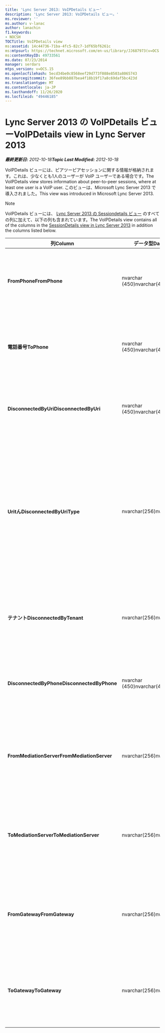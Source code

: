```yaml
---
title: 'Lync Server 2013: VoIPDetails ビュー'
description: 'Lync Server 2013: VoIPDetails ビュー。'
ms.reviewer: ''
ms.author: v-lanac
author: lanachin
f1.keywords:
- NOCSH
TOCTitle: VoIPDetails view
ms:assetid: 14c44736-71ba-4fc5-82c7-1df65bf6261c
ms:mtpsurl: https://technet.microsoft.com/en-us/library/JJ687973(v=OCS.15)
ms:contentKeyID: 49733561
ms.date: 07/23/2014
manager: serdars
mtps_version: v=OCS.15
ms.openlocfilehash: 5ecd34be0c8568eef29d773f088e8503a8065743
ms.sourcegitcommit: 36fee89bb887bea4f18b19f17a8c69daf5bc423d
ms.translationtype: MT
ms.contentlocale: ja-JP
ms.lasthandoff: 11/26/2020
ms.locfileid: "49446185"
---
```

# <a name="voipdetails-view-in-lync-server-2013"></a><span data-ttu-id="e9015-103">Lync Server 2013 の VoIPDetails ビュー</span><span class="sxs-lookup"><span data-stu-id="e9015-103">VoIPDetails view in Lync Server 2013</span></span>

<div data-xmlns="http://www.w3.org/1999/xhtml">

<div class="topic" data-xmlns="http://www.w3.org/1999/xhtml" data-msxsl="urn:schemas-microsoft-com:xslt" data-cs="https://msdn.microsoft.com/">

<div data-asp="https://msdn2.microsoft.com/asp">



</div>

<div id="mainSection">

<div id="mainBody"><span data-ttu-id="e9015-104">

<span> </span></span><span class="sxs-lookup"><span data-stu-id="e9015-104">

<span> </span></span></span>

<span data-ttu-id="e9015-105">_**最終更新日:** 2012-10-18_</span><span class="sxs-lookup"><span data-stu-id="e9015-105">_**Topic Last Modified:** 2012-10-18_</span></span>

<span data-ttu-id="e9015-106">VoIPDetails ビューには、ピアツーピアセッションに関する情報が格納されます。これは、少なくとも1人のユーザーが VoIP ユーザーである場合です。</span><span class="sxs-lookup"><span data-stu-id="e9015-106">The VoIPDetails view stores information about peer-to-peer sessions, where at least one user is a VoIP user.</span></span> <span data-ttu-id="e9015-107">このビューは、Microsoft Lync Server 2013 で導入されました。</span><span class="sxs-lookup"><span data-stu-id="e9015-107">This view was introduced in Microsoft Lync Server 2013.</span></span>

<div>


> [!NOTE]  
> <span data-ttu-id="e9015-108">VoIPDetails ビューには、 <A href="lync-server-2013-sessiondetails-view.md">Lync Server 2013 の Sessiondetails ビュー</A> のすべての列に加えて、以下の列も含まれています。</span><span class="sxs-lookup"><span data-stu-id="e9015-108">The VoIPDetails view contains all of the columns in the <A href="lync-server-2013-sessiondetails-view.md">SessionDetails view in Lync Server 2013</A> in addition the columns listed below.</span></span>



</div>


<table>
<colgroup>
<col style="width: 33%" />
<col style="width: 33%" />
<col style="width: 33%" />
</colgroup>
<thead>
<tr class="header">
<th><span data-ttu-id="e9015-109">列</span><span class="sxs-lookup"><span data-stu-id="e9015-109">Column</span></span></th>
<th><span data-ttu-id="e9015-110">データ型</span><span class="sxs-lookup"><span data-stu-id="e9015-110">Data Type</span></span></th>
<th><span data-ttu-id="e9015-111">詳細</span><span class="sxs-lookup"><span data-stu-id="e9015-111">Details</span></span></th>
</tr>
</thead>
<tbody>
<tr class="odd">
<td><p><span data-ttu-id="e9015-112"><strong>FromPhone</strong></span><span class="sxs-lookup"><span data-stu-id="e9015-112"><strong>FromPhone</strong></span></span></p></td>
<td><p><span data-ttu-id="e9015-113">nvarchar (450)</span><span class="sxs-lookup"><span data-stu-id="e9015-113">nvarchar(450)</span></span></p></td>
<td><p><span data-ttu-id="e9015-114">セッションを開始したユーザーの電話の URI。</span><span class="sxs-lookup"><span data-stu-id="e9015-114">Phone URI of the user who started the session.</span></span></p></td>
</tr>
<tr class="even">
<td><p><span data-ttu-id="e9015-115"><strong>電話番号</strong></span><span class="sxs-lookup"><span data-stu-id="e9015-115"><strong>ToPhone</strong></span></span></p></td>
<td><p><span data-ttu-id="e9015-116">nvarchar (450)</span><span class="sxs-lookup"><span data-stu-id="e9015-116">nvarchar(450)</span></span></p></td>
<td><p><span data-ttu-id="e9015-117">セッションに参加したユーザーの電話の URI。</span><span class="sxs-lookup"><span data-stu-id="e9015-117">Phone URI of the user who joined the session.</span></span></p></td>
</tr>
<tr class="odd">
<td><p><span data-ttu-id="e9015-118"><strong>DisconnectedByUri</strong></span><span class="sxs-lookup"><span data-stu-id="e9015-118"><strong>DisconnectedByUri</strong></span></span></p></td>
<td><p><span data-ttu-id="e9015-119">nvarchar (450)</span><span class="sxs-lookup"><span data-stu-id="e9015-119">nvarchar(450)</span></span></p></td>
<td><p><span data-ttu-id="e9015-120">セッションを切断したユーザーの URI。</span><span class="sxs-lookup"><span data-stu-id="e9015-120">URI of the user who disconnected the session.</span></span></p></td>
</tr>
<tr class="even">
<td><p><span data-ttu-id="e9015-121"><strong>Uritん</strong></span><span class="sxs-lookup"><span data-stu-id="e9015-121"><strong>DisconnectedByUriType</strong></span></span></p></td>
<td><p><span data-ttu-id="e9015-122">nvarchar(256)</span><span class="sxs-lookup"><span data-stu-id="e9015-122">nvarchar(256)</span></span></p></td>
<td><p><span data-ttu-id="e9015-123">セッションを切断したユーザーの URI の種類。</span><span class="sxs-lookup"><span data-stu-id="e9015-123">Type of URI of the user who disconnected the session.</span></span> <span data-ttu-id="e9015-124">詳細については、「 <a href="lync-server-2013-uritypes-table.md">Lync Server 2013 の UriTypes テーブル</a> 」を参照してください。</span><span class="sxs-lookup"><span data-stu-id="e9015-124">See the <a href="lync-server-2013-uritypes-table.md">UriTypes table in Lync Server 2013</a> for more information.</span></span></p></td>
</tr>
<tr class="odd">
<td><p><span data-ttu-id="e9015-125"><strong>テナント</strong></span><span class="sxs-lookup"><span data-stu-id="e9015-125"><strong>DisconnectedByTenant</strong></span></span></p></td>
<td><p><span data-ttu-id="e9015-126">nvarchar(256)</span><span class="sxs-lookup"><span data-stu-id="e9015-126">nvarchar(256)</span></span></p></td>
<td><p><span data-ttu-id="e9015-127">セッションを切断したユーザーのテナント。</span><span class="sxs-lookup"><span data-stu-id="e9015-127">Tenant of the user who disconnected the session.</span></span></p></td>
</tr>
<tr class="even">
<td><p><span data-ttu-id="e9015-128"><strong>DisconnectedByPhone</strong></span><span class="sxs-lookup"><span data-stu-id="e9015-128"><strong>DisconnectedByPhone</strong></span></span></p></td>
<td><p><span data-ttu-id="e9015-129">nvarchar (450)</span><span class="sxs-lookup"><span data-stu-id="e9015-129">nvarchar(450)</span></span></p></td>
<td><p><span data-ttu-id="e9015-130">セッションを切断したユーザーの電話の URI。</span><span class="sxs-lookup"><span data-stu-id="e9015-130">Phone URI of the user who disconnected the session.</span></span></p></td>
</tr>
<tr class="odd">
<td><p><span data-ttu-id="e9015-131"><strong>FromMediationServer</strong></span><span class="sxs-lookup"><span data-stu-id="e9015-131"><strong>FromMediationServer</strong></span></span></p></td>
<td><p><span data-ttu-id="e9015-132">nvarchar(256)</span><span class="sxs-lookup"><span data-stu-id="e9015-132">nvarchar(256)</span></span></p></td>
<td><p><span data-ttu-id="e9015-133">セッションを開始したユーザーによって使用された仲介サーバー。</span><span class="sxs-lookup"><span data-stu-id="e9015-133">Mediation Server used by the user who started the session.</span></span></p></td>
</tr>
<tr class="even">
<td><p><span data-ttu-id="e9015-134"><strong>ToMediationServer</strong></span><span class="sxs-lookup"><span data-stu-id="e9015-134"><strong>ToMediationServer</strong></span></span></p></td>
<td><p><span data-ttu-id="e9015-135">nvarchar(256)</span><span class="sxs-lookup"><span data-stu-id="e9015-135">nvarchar(256)</span></span></p></td>
<td><p><span data-ttu-id="e9015-136">セッションに参加したユーザーが使用した仲介サーバー。</span><span class="sxs-lookup"><span data-stu-id="e9015-136">Mediation Server used by the user who joined the session.</span></span></p></td>
</tr>
<tr class="odd">
<td><p><span data-ttu-id="e9015-137"><strong>FromGateway</strong></span><span class="sxs-lookup"><span data-stu-id="e9015-137"><strong>FromGateway</strong></span></span></p></td>
<td><p><span data-ttu-id="e9015-138">nvarchar(256)</span><span class="sxs-lookup"><span data-stu-id="e9015-138">nvarchar(256)</span></span></p></td>
<td><p><span data-ttu-id="e9015-139">セッションを開始したユーザーによって使用されたゲートウェイ。</span><span class="sxs-lookup"><span data-stu-id="e9015-139">Gateway used by the user who started the session.</span></span></p></td>
</tr>
<tr class="even">
<td><p><span data-ttu-id="e9015-140"><strong>ToGateway</strong></span><span class="sxs-lookup"><span data-stu-id="e9015-140"><strong>ToGateway</strong></span></span></p></td>
<td><p><span data-ttu-id="e9015-141">nvarchar(256)</span><span class="sxs-lookup"><span data-stu-id="e9015-141">nvarchar(256)</span></span></p></td>
<td><p><span data-ttu-id="e9015-142">セッションに参加したユーザーが使用したゲートウェイ。</span><span class="sxs-lookup"><span data-stu-id="e9015-142">Gateway used by the user who joined the session.</span></span></p></td>
</tr>
</tbody>
</table><span data-ttu-id="e9015-143">


</div>

<span> </span>

</div>

</div>

</span><span class="sxs-lookup"><span data-stu-id="e9015-143">


</div>

<span> </span>

</div>

</div>

</span></span></div>

